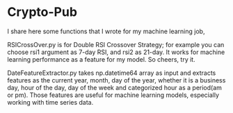 # Crypto-Pub

I share here some functions that I wrote for my machine learning job,

RSICrossOver.py is for Double RSI Crossover Strategy; for example you can choose rsi1 argument as 7-day RSI, and rsi2 as 21-day. It works for machine learning performance as a feature for my model. So cheers, try it.

DateFeatureExtractor.py takes np.datetime64 array as input and extracts features as the current year, month, day of the year, whether it is a business day, hour of the day, day of the week and categorized hour as a period(am or pm). Those features are useful for machine learning models, especially working with time series data. 
